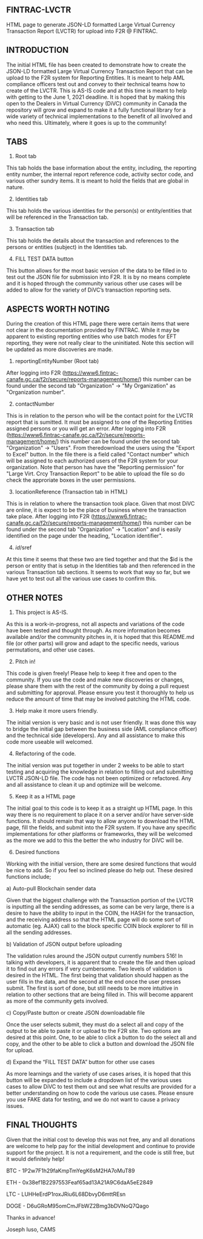 ##  FINTRAC-LVCTR
HTML page to generate JSON-LD formatted Large Virtual Currency Transaction Report (LVCTR) for upload into F2R @ FINTRAC.

## INTRODUCTION
The initial HTML file has been created to demonstrate how to create the JSON-LD formatted Large Virtual Currency Transaction Report that can be upload to the F2R system for Reporting Entities. It is meant to help AML compliance officers test out and convey to their technical teams how to create of the LVCTR.  This is AS-IS code and at this time is meant to help with getting to the June 1, 2021 deadline.  It is hoped that by making this open to the Dealers in Virtual Currency (DiVC) community in Canada the repository will grow and expand to make it a fully functional library for a wide variety of technical implementations to the benefit of all involved and who need this.  Ultimately, where it goes is up to the community!

## TABS
1. Root tab

This tab holds the base information about the entity, including, the reporting entity number, the internal report reference code, activity sector code, and various other sundry items.  It is meant to hold the fields that are global in nature.  

2. Identities tab

This tab holds the various identities for the person(s) or entity/entities that will be referenced in the Transaction tab.  

3. Transaction tab

This tab holds the details about the transaction and references to the persons or entities (subject) in the Identities tab.

4. FILL TEST DATA button

This button allows for the most basic version of the data to be filled in to test out the JSON file for submission into F2R.  It is by no means complete and it is hoped through the community various other use cases will be added to allow for the variety of DiVC’s transaction reporting sets.

## ASPECTS WORTH NOTING

During the creation of this HTML page there were certain items that were not clear in the documentation provided by FINTRAC. While it may be apparent to existing reporting entities who use batch modes for EFT reporting, they were not really clear to the uninitiated.  Note this section will be updated as more discoveries are made.

1. reportingEntityNumber (Root tab)

After logging into F2R (https://www6.fintrac-canafe.gc.ca/f2r/secure/reports-management/home/) this number can be found under the second tab "Organization" -> "My Organization" as "Organization number".

2. contactNumber 

This is in relation to the person who will be the contact point for the  LVCTR report that is sumitted.  It must be assigned to one of the Reporting Entities assigned persons or you will get an error.  After logging into F2R (https://www6.fintrac-canafe.gc.ca/f2r/secure/reports-management/home/) this number can be found under the second tab "Organization" -> "Users". From theredownload the users using the "Export to Excel" button.  In the file there is a field called "Contact number" which will be assigned to each authorized users of the F2R system for your organization.  Note that person has have the "Reporting permission" for "Large Virt. Crcy Transaction Report" to be able to upload the file so do check the approriate boxes in the user permissions.

3. locationReference (Transaction tab in HTML)

This is in relation to where the transaction took place.  Given that most DiVC are online, it is expect to be the place of business where the transaction take place. After logging into F2R (https://www6.fintrac-canafe.gc.ca/f2r/secure/reports-management/home/) this number can be found under the second tab "Organization" -> "Location" and is easily identified on the page under the heading, "Location identifier".

4. $id/$sref

At this time it seems that these two are tied together and that the $id is the person or entity that is setup in the Identities tab and then referenced in the various Transaction tab sections.  It seems to work that way so far, but we have yet to test out all the various use cases to confirm this.

## OTHER NOTES

1. This project is AS-IS.  

As this is a work-in-progress, not all aspects and variations of the code have been tested and thought through.  As more information becomes available and/or the community pitches in, it is hoped that this README.md file (or other parts) will grow and adapt to the specific needs, various permutations, and other use cases.

2. Pitch in! 

This code is given freely! Please help to keep it free and open to the community. If you use the code and make new discoveries or changes, please share them with the rest of the community by doing a pull request and submitting for approval.    Please ensure you test it thoroughly to help us reduce the amount of time that may be involved patching the HTML code.

3. Help make it more users friendly.

The initial version is very basic and is not user friendly.  It was done this way to bridge the initial gap between the business side (AML compliance officer) and the technical side (developers).  Any and all assistance to make this code more useable will welcomed.

4. Refactoring of the code.

The initial version was put together in under 2 weeks to be able to start testing and acquiring the knowledge in relation to filling out and submitting LVCTR JSON-LD file.  The code has not been optimized or refactored.  Any and all assistance to clean it up and optimize will be welcome.

5. Keep it as a HTML page

The initial goal to this code is to keep it as a straight up HTML page.  In this way there is no requirement to place it on a server and/or have server-side functions.  It should remain that way to allow anyone to download the HTML page, fill the fields, and submit into the F2R system.  If you have any specific implementations for other platforms or frameworks, they will be welcomed as the more we add to this the better the who industry for DiVC will be.

6. Desired functions 

Working with the initial version, there are some desired functions that would be nice to add.  So if you feel so inclined please do help out.  These desired functions include;

a) Auto-pull Blockchain sender data

Given that the biggest challenge with the Transaction portion of the LVCTR is inputting all the sending addresses, as some can be very large, there is a desire to have the ability to input in the COIN, the HASH for the transaction, and the receiving address so that the HTML page will do some sort of automatic (eg. AJAX) call to the block specific COIN block explorer to fill in all the sending addresses. 

b) Validation of JSON output before uploading

The validation rules around the JSON output currently numbers 516!  In talking with developers, it is apparent that to create the file and then upload it to find out any errors if very cumbersome.  Two levels of validation is desired in the HTML.  The first being that validation should happen as the user fills in the data, and the second at the end once the user presses submit. The first is sort of done, but still needs to be more intuitive in relation to other sections that are being filled in.  This will become apparent as more of the community gets involved.

c) Copy/Paste button or create JSON downloadable file

Once the user selects submit, they must do a select all and copy of the output to be able to paste it or upload to the F2R site.  Two options are desired at this point.  One, to be able to click a button to do the select all and copy, and the other to be able to click a button and download the JSON file for upload. 

d) Expand the “FILL TEST DATA” button for other use cases

As more learnings and the variety of use cases arises, it is hoped that this button will be expanded to include a dropdown list of the various uses cases to allow DiVC to test them out and see what results are provided for a better understanding on how to code the various use cases.  Please ensure you use FAKE data for testing, and we do not want to cause a privacy issues.  

## FINAL THOUGHTS

Given that the initial cost to develop this was not free, any and all donations are welcome to help pay for the initial development and continue to provide support for the project.  It is not a requirement, and the code is still free, but it would definitely help!

BTC - 1P2w7F1h29faKmpTmYegK6sM2HA7oMuT89

ETH - 0x38ef1B2297553Feaf65ad13A21A9C6daA5eE2849

LTC - LUHHeErdP1roxJRiu6L68DbvyD6mttREsn

DOGE - D6uGRoM95omCmJFbWZ2Bmg3bDVNoQ7Qago


Thanks in advance!

Joseph Iuso, CAMS

